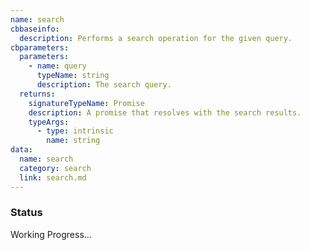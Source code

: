 ```yaml
---
name: search
cbbaseinfo:
  description: Performs a search operation for the given query.
cbparameters:
  parameters:
    - name: query
      typeName: string
      description: The search query.
  returns:
    signatureTypeName: Promise
    description: A promise that resolves with the search results.
    typeArgs:
      - type: intrinsic
        name: string
data:
  name: search
  category: search
  link: search.md
---
```

<CBBaseInfo/> 
 <CBParameters/>
 
### Status 

Working Progress...
